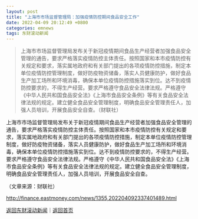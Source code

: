 ```yaml
---
layout: post
title: "上海市市场监督管理局：加强疫情防控期间食品安全工作"
date: 2022-04-09 20:12:49 +0800
categories: emnews
tags: 东财滚动新闻
---
```

> 上海市市场监督管理局发布关于新冠疫情期间食品生产经营者加强食品安全管理的通告，要求严格落实疫情防控主体责任。按照国家和本市疫情防控有关规定和要求，落实属地政府和有关部门提出的各项疫情防控措施，制定本单位疫情防控管理制度，做好防疫物资储备，落实人员健康防护，做好食品生产加工场所和环境消毒，确保本单位疫情防控措施落实到位。达不到疫情防控要求的，不得生产经营。要求严格遵守食品安全法律法规。严格遵守《中华人民共和国食品安全法》《上海市食品安全条例》等有关食品安全法律法规的规定。建立健全食品安全管理制度，明确食品安全管理责任人，加强人员培训，开展食品安全自查。（财联社）

<p>上海市市场监督管理局发布关于新冠疫情期间食品生产经营者加强食品安全管理的通告，要求严格落实疫情防控主体责任。按照国家和本市疫情防控有关规定和要求，落实属地政府和有关部门提出的各项疫情防控措施，制定本单位疫情防控管理制度，做好防疫物资储备，落实人员健康防护，做好食品生产加工场所和环境消毒，确保本单位疫情防控措施落实到位。达不到疫情防控要求的，不得生产经营。要求严格遵守食品安全法律法规。严格遵守《中华人民共和国食品安全法》《上海市食品安全条例》等有关食品安全法律法规的规定。建立健全食品安全管理制度，明确食品安全管理责任人，加强人员培训，开展食品安全自查。</p><p class="em_media">（文章来源：财联社）</p>

<http://finance.eastmoney.com/news/1355,202204092337401489.html>

[返回东财滚动新闻](//finews.withounder.com/emnews/)｜[返回首页](//finews.withounder.com/)